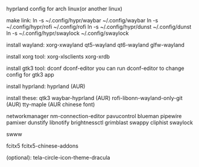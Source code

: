 hyprland config for arch linux(or another linux)

make link:
ln -s ~/.config/hypr/waybar ~/.config/waybar
ln -s ~/.config/hypr/rofi ~/.config/rofi
ln -s ~/.config/hypr/dunst ~/.config/dunst
ln -s ~/.config/hypr/swaylock ~/.config/swaylock

install wayland:
xorg-xwayland
qt5-wayland
qt6-wayland
glfw-wayland

install xorg tool:
xorg-xlsclients
xorg-xrdb

install gtk3 tool:
dconf
dconf-editor
you can run dconf-editor to change config for gtk3 app

install hyprland:
hyprland (AUR)

install these:
qtk3
waybar-hyprland (AUR)
rofi-libonn-wayland-only-git (AUR)
tty-maple (AUR chinese font)

networkmanager
nm-connection-editor
pavucontrol
blueman
pipewire
pamixer
dunstify
libnotify
brightnessctl
grimblast
swappy
cliphist
swaylock

swww

fcitx5 
fcitx5-chinese-addons


(optional):
tela-circle-icon-theme-dracula
